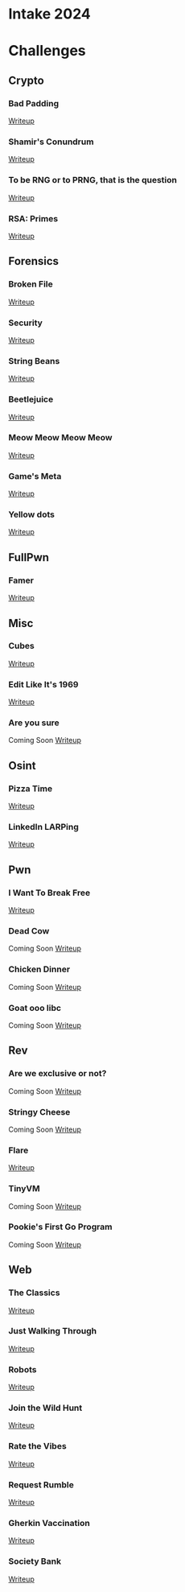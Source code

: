 # Intake 2024

# Challenges

## Crypto
### Bad Padding
[Writeup](https://github.com/RM-gpg/crypto_badPadding)
### Shamir's Conundrum
[Writeup](https://cybergrapefruitblog.pages.dev/writeup/2024/10/05/Shamirs-conundrum-writeup)
### To be RNG or to PRNG, that is the question
[Writeup](https://warwickcybersoc.github.io/writeups/Intake-2024/Crypto/To%20be%20RNG%20or%20to%20PRNG,%20that%20is%20the%20question/Write-up_%20To%20be%20RNG%20or%20to%20PRNG,%20that%20is%20the%20question.html)
### RSA: Primes
[Writeup](https://warwickcybersoc.github.io/writeups/Intake-2024/Crypto/RSA:%20Primes/Write-up_%20RSA_%20Primes.html)


## Forensics
### Broken File
[Writeup](/Intake-2024/Forensics/Broken%20File/broken-file-writeup.pdf)
### Security
[Writeup](https://tomsteer.com/posts/intakectf24/)
### String Beans
[Writeup](https://github.com/cg-1256/goosed-ctf-2024-writeups)
### Beetlejuice
[Writeup](https://github.com/cg-1256/goosed-ctf-2024-writeups)
### Meow Meow Meow Meow
[Writeup](https://warwickcybersoc.github.io/writeups/Intake-2024/Forensics/Meoew%20Meow%20Meow%20Meow/Write-up_%20Meow%20Meow%20Meow%20Meow.html)
### Game's Meta
[Writeup](https://warwickcybersoc.github.io/writeups/Intake-2024/Forensics/Game's%20Meta/Write-up_%20Game's%20Meta.html)
### Yellow dots
[Writeup](https://warwickcybersoc.github.io/writeups/Intake-2024/Forensics/Yellow%20dots/Write-up_%20Yellow%20dots.html)

## FullPwn
### Famer
[Writeup](https://tomsteer.com/posts/intakectf24/)

## Misc
### Cubes
[Writeup](https://tomsteer.com/posts/intakectf24/)
### Edit Like It's 1969
[Writeup](https://github.com/J-0-3/Intake-2024)
### Are you sure
Coming Soon
[Writeup](#COMING_SOON)

## Osint
### Pizza Time
[Writeup](https://foam-pocket-059.notion.site/Pizza-time-Writeup-1150a58972d4801a96fdd26946d17144)
### LinkedIn LARPing
[Writeup](/Intake-2024/Osint/LinkedIn%20LARPing/README.md)

## Pwn
### I Want To Break Free
[Writeup](https://github.com/J-0-3/Intake-2024)
### Dead Cow
Coming Soon
[Writeup](#COMING_SOON)
### Chicken Dinner
Coming Soon
[Writeup](#COMING_SOON)
### Goat ooo libc
Coming Soon
[Writeup](#COMING_SOON)

## Rev
### Are we exclusive or not?
Coming Soon
[Writeup](#COMING_SOON)
### Stringy Cheese
Coming Soon
[Writeup](#COMING_SOON)
### Flare
[Writeup](https://0xsharpe.com/posts/intake-2024/)
### TinyVM
Coming Soon
[Writeup](#COMING_SOON)
### Pookie's First Go Program
Coming Soon
[Writeup](#COMING_SOON)

## Web
### The Classics
[Writeup](https://tomsteer.com/posts/intakectf24/)
### Just Walking Through
[Writeup](https://tomsteer.com/posts/intakectf24/)
### Robots
[Writeup](https://tomsteer.com/posts/intakectf24/)
### Join the Wild Hunt
[Writeup](/Intake-2024/Web/Join%20the%20Wild%20Hunt/README.md)
### Rate the Vibes
[Writeup](https://hnwmn.com/posts/intakectf-2024/)
### Request Rumble
[Writeup](/Intake-2024/Web/Request%20Rumble/README.md)
### Gherkin Vaccination
[Writeup](https://github.com/J-0-3/Intake-2024)
### Society Bank
[Writeup](https://tomsteer.com/posts/intakectf24/)

